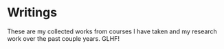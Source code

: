 # Writings

These are my collected works from courses I have taken and my research work over the past couple years. GLHF!
